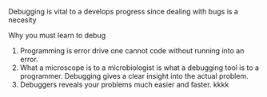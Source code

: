 Debugging is vital to a develops progress since dealing with bugs is a necesity

Why you must learn to debug
1. Programming is error drive one cannot code without running into an error.
2. What a microscope is to a microbiologist is what a debugging tool is to a programmer.     Debugging gives a clear insight into the actual problem.
3. Debuggers reveals your problems much easier and faster. kkkk